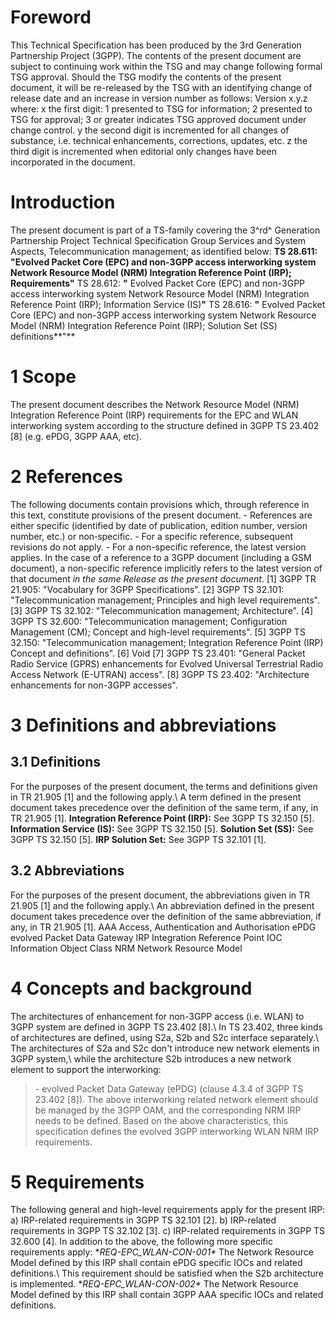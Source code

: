 # Foreword
This Technical Specification has been produced by the 3rd Generation
Partnership Project (3GPP).
The contents of the present document are subject to continuing work within the
TSG and may change following formal TSG approval. Should the TSG modify the
contents of the present document, it will be re-released by the TSG with an
identifying change of release date and an increase in version number as
follows:
Version x.y.z
where:
x the first digit:
1 presented to TSG for information;
2 presented to TSG for approval;
3 or greater indicates TSG approved document under change control.
y the second digit is incremented for all changes of substance, i.e. technical
enhancements, corrections, updates, etc.
z the third digit is incremented when editorial only changes have been
incorporated in the document.
# Introduction
The present document is part of a TS-family covering the 3^rd^ Generation
Partnership Project Technical Specification Group Services and System Aspects,
Telecommunication management; as identified below:
**TS 28.611: \"Evolved Packet Core (EPC) and non-3GPP access interworking
system Network Resource Model (NRM) Integration Reference Point (IRP);
Requirements\"**
TS 28.612: **\"** Evolved Packet Core (EPC) and non-3GPP access interworking
system Network Resource Model (NRM) Integration Reference Point (IRP);
Information Service (IS)**\"**
TS 28.616: **\"** Evolved Packet Core (EPC) and non-3GPP access interworking
system Network Resource Model (NRM) Integration Reference Point (IRP);
Solution Set (SS) definitions**\"**
# 1 Scope
The present document describes the Network Resource Model (NRM) Integration
Reference Point (IRP) requirements for the EPC and WLAN interworking system
according to the structure defined in 3GPP TS 23.402 [8] (e.g. ePDG, 3GPP AAA,
etc).
# 2 References
The following documents contain provisions which, through reference in this
text, constitute provisions of the present document.
\- References are either specific (identified by date of publication, edition
number, version number, etc.) or non‑specific.
\- For a specific reference, subsequent revisions do not apply.
\- For a non-specific reference, the latest version applies. In the case of a
reference to a 3GPP document (including a GSM document), a non-specific
reference implicitly refers to the latest version of that document _in the
same Release as the present document_.
[1] 3GPP TR 21.905: \"Vocabulary for 3GPP Specifications\".
[2] 3GPP TS 32.101: \"Telecommunication management; Principles and high level
requirements\".
[3] 3GPP TS 32.102: \"Telecommunication management; Architecture\".
[4] 3GPP TS 32.600: \"Telecommunication management; Configuration Management
(CM); Concept and high-level requirements\".
[5] 3GPP TS 32.150: \"Telecommunication management; Integration Reference
Point (IRP) Concept and definitions\".
[6] Void
[7] 3GPP TS 23.401: \"General Packet Radio Service (GPRS) enhancements for
Evolved Universal Terrestrial Radio Access Network (E-UTRAN) access\".
[8] 3GPP TS 23.402: \"Architecture enhancements for non-3GPP accesses\".
# 3 Definitions and abbreviations
## 3.1 Definitions
For the purposes of the present document, the terms and definitions given in
TR 21.905 [1] and the following apply.\ A term defined in the present document
takes precedence over the definition of the same term, if any, in TR 21.905
[1].
**Integration Reference Point (IRP):** See 3GPP TS 32.150 [5].
**Information Service (IS):** See 3GPP TS 32.150 [5].
**Solution Set (SS):** See 3GPP TS 32.150 [5].
**IRP Solution Set:** See 3GPP TS 32.101 [1].
## 3.2 Abbreviations
For the purposes of the present document, the abbreviations given in TR 21.905
[1] and the following apply.\ An abbreviation defined in the present document
takes precedence over the definition of the same abbreviation, if any, in TR
21.905 [1].
AAA Access, Authentication and Authorisation
ePDG evolved Packet Data Gateway
IRP Integration Reference Point
IOC Information Object Class
NRM Network Resource Model
# 4 Concepts and background
The architectures of enhancement for non-3GPP access (i.e. WLAN) to 3GPP
system are defined in 3GPP TS 23.402 [8].\ In TS 23.402, three kinds of
architectures are defined, using S2a, S2b and S2c interface separately.\ The
architectures of S2a and S2c don\'t introduce new network elements in 3GPP
system,\ while the architecture S2b introduces a new network element to
support the interworking:
> \- evolved Packet Data Gateway (ePDG) (clause 4.3.4 of 3GPP TS 23.402 [8]).
The above interworking related network element should be managed by the 3GPP
OAM, and the corresponding NRM IRP needs to be defined.
Based on the above characteristics, this specification defines the evolved
3GPP interworking WLAN NRM IRP requirements.
# 5 Requirements
The following general and high-level requirements apply for the present IRP:
a) IRP-related requirements in 3GPP TS 32.101 [2].
b) IRP-related requirements in 3GPP TS 32.102 [3].
c) IRP-related requirements in 3GPP TS 32.600 [4].
In addition to the above, the following more specific requirements apply:
**REQ-EPC_WLAN-CON-001\** The Network Resource Model defined by this IRP shall
contain ePDG specific IOCs and related definitions.\ This requirement should
be satisfied when the S2b architecture is implemented.
**REQ-EPC_WLAN-CON-002\** The Network Resource Model defined by this IRP shall
contain 3GPP AAA specific IOCs and related definitions.
#
